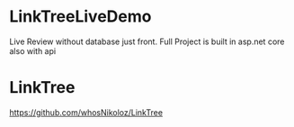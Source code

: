 # LinkTreeLiveDemo
Live Review without database just front. Full Project is built in asp.net core also with api


# LinkTree
https://github.com/whosNikoloz/LinkTree

